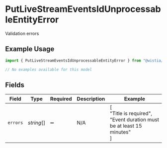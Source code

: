 # PutLiveStreamEventsIdUnprocessableEntityError

Validation errors

## Example Usage

```typescript
import { PutLiveStreamEventsIdUnprocessableEntityError } from "@wistia/wistia-api-client/models/errors";

// No examples available for this model
```

## Fields

| Field                                                                 | Type                                                                  | Required                                                              | Description                                                           | Example                                                               |
| --------------------------------------------------------------------- | --------------------------------------------------------------------- | --------------------------------------------------------------------- | --------------------------------------------------------------------- | --------------------------------------------------------------------- |
| `errors`                                                              | *string*[]                                                            | :heavy_minus_sign:                                                    | N/A                                                                   | [<br/>"Title is required",<br/>"Event duration must be at least 15 minutes"<br/>] |